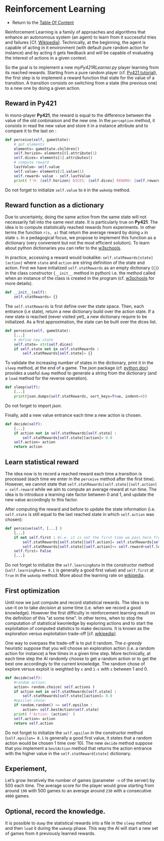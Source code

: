 # Reinforcement Learning

- Return to the [Table Of Content](toc.md)

Reinforcement Learning is a family of approaches and algorithms that enhance an autonomous system (an agent) to learn from it successful tries and failures [Cf. [Wikipedia](https://en.wikipedia.org/wiki/Reinforcement_learning)].
Technically, at the beginning, the agent is capable of acting in it environment (with default pure random action for instance) 
and by acting it gets feedback and will be capable of evaluating the interest of actions in a given context.

So the goal is to implement a new _myPy421RLearner.py_ player learning from its reached rewards.
Starting from a pure random player (cf. [Py421 tutorial](./tuto-game-py421.md)),
the first step is to implement a reward function that state for the value of a transition. 
A transition consists on switching from a state (the previous one) to a new one by doing a given action.

## Reward in Py421

In mono-player **Py421**, the reward is equal to the difference between the value of the old conbinaison and the new one.
In the `perception` method, it consists in read lhe new value and store it in a instance attribute and to compare it to the last on :

```python
def perceive(self, gameState):
    # get elements
    elements= gameState.children()
    self.horizon= elements[0].attribute(1)
    self.dices= elements[1].attributes()
    # compute reward
    lastValue= self.value
    self.value= elements[2].value(1)
    self.reward= value - self.lastValue
    print( f'H: {self.horizon} DICES: {self.dices} REWARD: {self.reward}' )
```

Do not forget to initialize `self.value` to `0` in the `wakeUp` method.

## Reward function as a dictionary

Due to uncertainty, doing the same action from the same state will not necessarily fall into the same next state.
It is particularly true on **Py421**.
The idea is to compute statistically reached rewards from experiments.
In other terms the function `r(s, a)` that return the average reward by doing `a` in state `s`.
In a pedagogical focus, we propose to implement this function as a dictionary (very convenient but not the most efficient solution).
To learn about python dictionaries you can refer to the [w3schools](https://www.w3schools.com/python/python_dictionaries.asp).

In practice, accessing a reward would lookalike: `self.statRewards[state][action]` where `state` and `action` are string definition of the state and action.
First we have initialized `self.statRewards` as an empty dictionary (`{}`) in the class constructor (`__init__` method in python) i.e. the method called when an instance of the class is created in the program (cf. [w3schools](https://www.w3schools.com/python/gloss_python_class_init.asp) for more details).

```python
def __init__(self):
    self.statRewards= {}
```

The `self.statRewards` is first define over the state space.
Then, each entrance (i.e state), return a new dictionary build over the action state.
If a new state is reached (never visited yet), a new dictionary require to be initialized.
As a first approximation, the state can be built over the dices list.

```python
def perceive(self, gameState):
    [...]
    # define new state
    self.state= str(self.dices)
    if self.state not in self.statRewards :
        self.statRewards[self.state]= {}
```

To validate the increasing number of states in the dictionary, print it in the `sleep` method, at the end of a game.
The _json_ package (cf. [python doc](https://docs.python.org/3/library/json.html)) provides a useful `dump` method to generate a string from the dictionary (and a `load` method for the reverse operation).

```python
def sleep(self):
    [...]
    print(json.dumps(self.statRewards, sort_keys=True, indent=4))
```

Do not forget to import _json_.

Finally, add a new value entrance each time a new action is chosen.

```python
def decide(self):
    [...]
    if action not in self.statRewards[self.state] :
        self.statRewards[self.state][action]= 0.0
    self.action= action
    return action
```

## Learn statistical reward

The idea now is to record a reached reward each time a transition is processed (each time we enter in the `perceive` method after the first time).
However, we cannot state that `self.statRewards[self.state][self.action] = self.reward` while we aim to compute an average reward at run time.
The idea is to introduce a learning rate factor between 0 and 1, and update the new value accordingly to this factor.

After computing the reward and before to update the state information (i.e. `self.state` is still equal to the last reached state in which `self.action` was chosen):

```python
def perceive(self, [...] )
    [...]
    if not self.first : #i.e. it is not the first time we pass here from the last wakeUp.
        self.statRewards[self.state][self.action]= self.statRewards[self.state][self.action]*(1-self.learningRate)
        self.statRewards[self.state][self.action]+= self.reward+self.learningRate
    self.first= False
    [...]
```

Do not forget to initialize the `self.learningRate` in the constructor method (`self.learningRate= 0.1` is generally a good first value) and `self.first` at `True` in the `wakeUp` method.
More about the learning rate on [wikipedia](https://en.wikipedia.org/wiki/Learning_rate).

## First optimization

Until now we just compute and record statistical rewards. 
The idea is to use-it on to take _decision_ at some time (i.e. when we record a good knowledge).
However the first difficulty in reinforcement learning result on the definition of this "at some time".
In other terms, when to stop the computation of statistical kwonledge by exploring actions and to start the exploitation of computed statistics to make decisions.
It is known as the exploration versus exploitation trade-off [cf. [wikipedia](https://en.wikipedia.org/wiki/Reinforcement_learning#Exploration)].

One way to overpass the trade-off is to put it random. 
The _ε-greedy_ heuristic suppose that you will choose an exploration action (i.e. a random action for instance) a few times in a given time step.
More technically, at each time step the AI randomly choose to get a random action or to get the best one accordingly to the current knowledge.
The random chose of explore versus exploit is weighted by `ε` and `1-ε` with `ε` between 1 and 0.


```python
def decide(self):
    #random action:
    action= random.choice( self.actions )
    if action not in self.statRewards[self.state] :
        self.statRewards[self.state][action]= 0.0
    #epsilon chose:
    if random.random() >= self.epsilon :
        action= self.bestAction(self.state)
    print( f'Action: {action}' )
    self.action= action
    return self.action
```

Do not forget to initialize the `self.epsilon` in the constructor method (`self.epsilon= 0.1` is generally a good first value, it states that a random action would be chosen 1 time over 10).
The new `decide` method suppose that you implement a `bestAction` method that returns the action entrance with the higher value in the `self.statReward[state]` dictionary.

## Experiement,

Let’s grow iteratively the number of games (parameter `-n` of the server) by 500 each time.
The average score for the player would grow starting from around `190` with 500 games to an average around `230` with a consecutive `4000` games.

## Optional, record the knowledge.

It is possible to `dump` the statistical rewards into a file in the `sleep` method and then `load` it during the `wakeUp` phase.
This way the AI will start a new set of games from it previously learned rewards.
